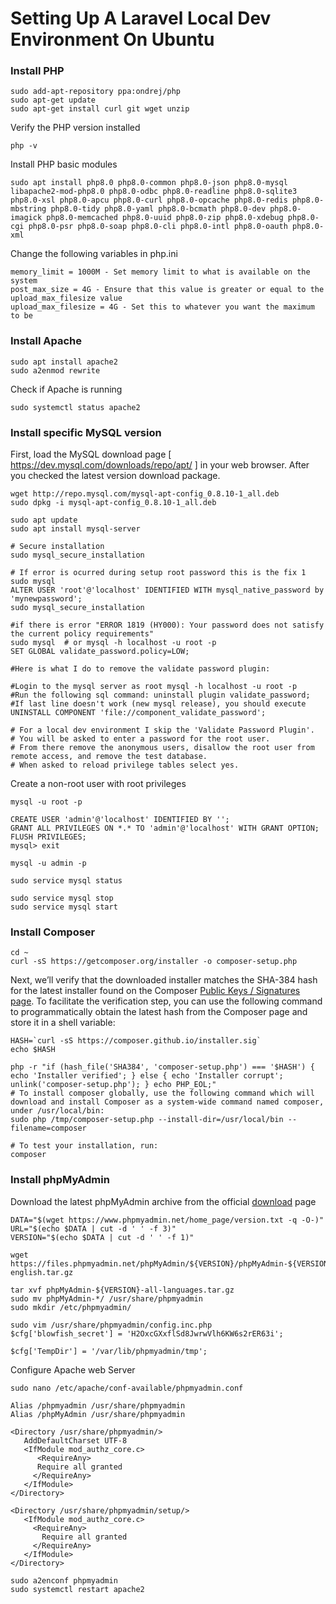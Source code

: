 # Setting Up A Laravel Local Dev Environment On Ubuntu

### Install PHP

    sudo add-apt-repository ppa:ondrej/php
    sudo apt-get update
    sudo apt-get install curl git wget unzip 

Verify the PHP version installed

    php -v

Install PHP basic modules

    sudo apt install php8.0 php8.0-common php8.0-json php8.0-mysql libapache2-mod-php8.0 php8.0-odbc php8.0-readline php8.0-sqlite3 php8.0-xsl php8.0-apcu php8.0-curl php8.0-opcache php8.0-redis php8.0-mbstring php8.0-tidy php8.0-yaml php8.0-bcmath php8.0-dev php8.0-imagick php8.0-memcached php8.0-uuid php8.0-zip php8.0-xdebug php8.0-cgi php8.0-psr php8.0-soap php8.0-cli php8.0-intl php8.0-oauth php8.0-xml


Change the following variables in php.ini

    memory_limit = 1000M - Set memory limit to what is available on the system
    post_max_size = 4G - Ensure that this value is greater or equal to the upload_max_filesize value
    upload_max_filesize = 4G - Set this to whatever you want the maximum to be

### Install Apache

    sudo apt install apache2
    sudo a2enmod rewrite

Check if Apache is running

    sudo systemctl status apache2

### Install specific MySQL version
First, load the MySQL download page [ https://dev.mysql.com/downloads/repo/apt/ ] in your web browser.
After you checked the latest version download package.

    wget http://repo.mysql.com/mysql-apt-config_0.8.10-1_all.deb
    sudo dpkg -i mysql-apt-config_0.8.10-1_all.deb
    
    sudo apt update  
    sudo apt install mysql-server 

    # Secure installation
    sudo mysql_secure_installation 

    # If error is ocurred during setup root password this is the fix 1
    sudo mysql
    ALTER USER 'root'@'localhost' IDENTIFIED WITH mysql_native_password by 'mynewpassword';
    sudo mysql_secure_installation

    #if there is error "ERROR 1819 (HY000): Your password does not satisfy the current policy requirements"
    sudo mysql  # or mysql -h localhost -u root -p
    SET GLOBAL validate_password.policy=LOW;

    #Here is what I do to remove the validate password plugin:

    #Login to the mysql server as root mysql -h localhost -u root -p
    #Run the following sql command: uninstall plugin validate_password;
    #If last line doesn't work (new mysql release), you should execute UNINSTALL COMPONENT 'file://component_validate_password';

    # For a local dev environment I skip the 'Validate Password Plugin'.
    # You will be asked to enter a password for the root user.
    # From there remove the anonymous users, disallow the root user from remote access, and remove the test database.
    # When asked to reload privilege tables select yes.

Create a non-root user with root privileges

    mysql -u root -p
    
    CREATE USER 'admin'@'localhost' IDENTIFIED BY '';
    GRANT ALL PRIVILEGES ON *.* TO 'admin'@'localhost' WITH GRANT OPTION;
    FLUSH PRIVILEGES;
    mysql> exit

    mysql -u admin -p

    sudo service mysql status

    sudo service mysql stop
    sudo service mysql start

### Install Composer
    cd ~
    curl -sS https://getcomposer.org/installer -o composer-setup.php

Next, we’ll verify that the downloaded installer matches the SHA-384 hash for the latest installer 
found on the Composer [Public Keys / Signatures page](https://composer.github.io/pubkeys.html). To facilitate the verification step, you can use the following command to programmatically obtain the latest hash from the Composer page and store it in a shell variable:
    
    HASH=`curl -sS https://composer.github.io/installer.sig`
    echo $HASH

    php -r "if (hash_file('SHA384', 'composer-setup.php') === '$HASH') { echo 'Installer verified'; } else { echo 'Installer corrupt'; unlink('composer-setup.php'); } echo PHP_EOL;"
    # To install composer globally, use the following command which will download and install Composer as a system-wide command named composer, under /usr/local/bin:
    sudo php /tmp/composer-setup.php --install-dir=/usr/local/bin --filename=composer
    
    # To test your installation, run:
    composer


### Install phpMyAdmin

Download the latest phpMyAdmin archive from the official [download](https://www.phpmyadmin.net/downloads/) page

    DATA="$(wget https://www.phpmyadmin.net/home_page/version.txt -q -O-)"
    URL="$(echo $DATA | cut -d ' ' -f 3)"
    VERSION="$(echo $DATA | cut -d ' ' -f 1)"

    wget https://files.phpmyadmin.net/phpMyAdmin/${VERSION}/phpMyAdmin-${VERSION}-english.tar.gz
    
    tar xvf phpMyAdmin-${VERSION}-all-languages.tar.gz
    sudo mv phpMyAdmin-*/ /usr/share/phpmyadmin
    sudo mkdir /etc/phpmyadmin/

    sudo vim /usr/share/phpmyadmin/config.inc.php
    $cfg['blowfish_secret'] = 'H2OxcGXxflSd8JwrwVlh6KW6s2rER63i';

    $cfg['TempDir'] = '/var/lib/phpmyadmin/tmp';

Configure Apache web Server

    sudo nano /etc/apache/conf-available/phpmyadmin.conf

``` apacheconf
Alias /phpmyadmin /usr/share/phpmyadmin
Alias /phpMyAdmin /usr/share/phpmyadmin

<Directory /usr/share/phpmyadmin/>
   AddDefaultCharset UTF-8
   <IfModule mod_authz_core.c>
      <RequireAny>
      Require all granted
     </RequireAny>
   </IfModule>
</Directory>

<Directory /usr/share/phpmyadmin/setup/>
   <IfModule mod_authz_core.c>
     <RequireAny>
       Require all granted
     </RequireAny>
   </IfModule>
</Directory>
```

    sudo a2enconf phpmyadmin 
    sudo systemctl restart apache2 